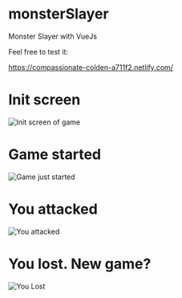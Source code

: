 # monsterSlayer
Monster Slayer with VueJs

Feel free to test it:

https://compassionate-colden-a711f2.netlify.com/

# Init screen

![Init screen of game](https://user-images.githubusercontent.com/11068759/73533823-00209900-4420-11ea-8a06-333641fdfbdf.png)

# Game started

![Game just started](https://user-images.githubusercontent.com/11068759/73533834-03b42000-4420-11ea-9f49-8bc340548aa8.png)


# You attacked

![You attacked](https://user-images.githubusercontent.com/11068759/73533850-0a429780-4420-11ea-8a3b-e0377e7df66a.png)


# You lost. New game?

![You Lost](https://user-images.githubusercontent.com/11068759/73533855-0ca4f180-4420-11ea-9486-322378618cb5.png)
